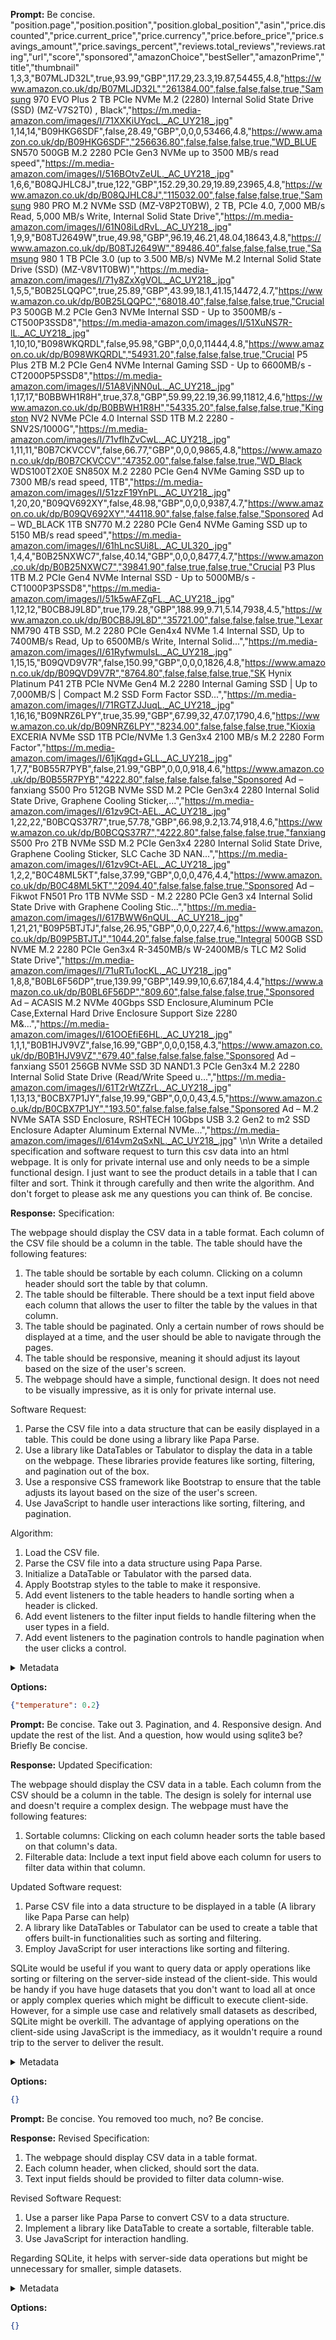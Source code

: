 **Prompt:**
Be concise. "position.page","position.position","position.global_position","asin","price.discounted","price.current_price","price.currency","price.before_price","price.savings_amount","price.savings_percent","reviews.total_reviews","reviews.rating","url","score","sponsored","amazonChoice","bestSeller","amazonPrime","title","thumbnail"
1,3,3,"B07MLJD32L",true,93.99,"GBP",117.29,23.3,19.87,54455,4.8,"https://www.amazon.co.uk/dp/B07MLJD32L","261384.00",false,false,false,true,"Samsung 970 EVO Plus 2 TB PCIe NVMe M.2 (2280) Internal Solid State Drive (SSD) (MZ-V7S2T0) , Black","https://m.media-amazon.com/images/I/71XXKiUYqcL._AC_UY218_.jpg"
1,14,14,"B09HKG6SDF",false,28.49,"GBP",0,0,0,53466,4.8,"https://www.amazon.co.uk/dp/B09HKG6SDF","256636.80",false,false,false,true,"WD_BLUE SN570 500GB M.2 2280 PCIe Gen3 NVMe up to 3500 MB/s read speed","https://m.media-amazon.com/images/I/516BOtvZeUL._AC_UY218_.jpg"
1,6,6,"B08QJHLC8J",true,122,"GBP",152.29,30.29,19.89,23965,4.8,"https://www.amazon.co.uk/dp/B08QJHLC8J","115032.00",false,false,false,true,"Samsung 980 PRO M.2 NVMe SSD (MZ-V8P2T0BW), 2 TB, PCIe 4.0, 7,000 MB/s Read, 5,000 MB/s Write, Internal Solid State Drive","https://m.media-amazon.com/images/I/61N08iLdRvL._AC_UY218_.jpg"
1,9,9,"B08TJ2649W",true,49.98,"GBP",96.19,46.21,48.04,18643,4.8,"https://www.amazon.co.uk/dp/B08TJ2649W","89486.40",false,false,false,true,"Samsung 980 1 TB PCIe 3.0 (up to 3.500 MB/s) NVMe M.2 Internal Solid State Drive (SSD) (MZ-V8V1T0BW)","https://m.media-amazon.com/images/I/71y8ZxXgVOL._AC_UY218_.jpg"
1,5,5,"B0B25LQQPC",true,25.89,"GBP",43.99,18.1,41.15,14472,4.7,"https://www.amazon.co.uk/dp/B0B25LQQPC","68018.40",false,false,false,true,"Crucial P3 500GB M.2 PCIe Gen3 NVMe Internal SSD - Up to 3500MB/s - CT500P3SSD8","https://m.media-amazon.com/images/I/51XuNS7R-lL._AC_UY218_.jpg"
1,10,10,"B098WKQRDL",false,95.98,"GBP",0,0,0,11444,4.8,"https://www.amazon.co.uk/dp/B098WKQRDL","54931.20",false,false,false,true,"Crucial P5 Plus 2TB M.2 PCIe Gen4 NVMe Internal Gaming SSD - Up to 6600MB/s - CT2000P5PSSD8","https://m.media-amazon.com/images/I/51A8VjNN0uL._AC_UY218_.jpg"
1,17,17,"B0BBWH1R8H",true,37.8,"GBP",59.99,22.19,36.99,11812,4.6,"https://www.amazon.co.uk/dp/B0BBWH1R8H","54335.20",false,false,false,true,"Kingston NV2 NVMe PCIe 4.0 Internal SSD 1TB M.2 2280 -SNV2S/1000G","https://m.media-amazon.com/images/I/71vfIhZvCwL._AC_UY218_.jpg"
1,11,11,"B0B7CKVCCV",false,66.77,"GBP",0,0,0,9865,4.8,"https://www.amazon.co.uk/dp/B0B7CKVCCV","47352.00",false,false,false,true,"WD_Black WDS100T2X0E SN850X M.2 2280 PCIe Gen4 NVMe Gaming SSD up to 7300 MB/s read speed, 1TB","https://m.media-amazon.com/images/I/51zzF19YnPL._AC_UY218_.jpg"
1,20,20,"B09QV692XY",false,48.98,"GBP",0,0,0,9387,4.7,"https://www.amazon.co.uk/dp/B09QV692XY","44118.90",false,false,false,false,"Sponsored Ad – WD_BLACK 1TB SN770 M.2 2280 PCIe Gen4 NVMe Gaming SSD up to 5150 MB/s read speed","https://m.media-amazon.com/images/I/61hLncSUi8L._AC_UL320_.jpg"
1,4,4,"B0B25NXWC7",false,40.14,"GBP",0,0,0,8477,4.7,"https://www.amazon.co.uk/dp/B0B25NXWC7","39841.90",false,true,false,true,"Crucial P3 Plus 1TB M.2 PCIe Gen4 NVMe Internal SSD - Up to 5000MB/s - CT1000P3PSSD8","https://m.media-amazon.com/images/I/51k5wAFZgFL._AC_UY218_.jpg"
1,12,12,"B0CB8J9L8D",true,179.28,"GBP",188.99,9.71,5.14,7938,4.5,"https://www.amazon.co.uk/dp/B0CB8J9L8D","35721.00",false,false,false,true,"Lexar NM790 4TB SSD, M.2 2280 PCIe Gen4x4 NVMe 1.4 Internal SSD, Up to 7400MB/s Read, Up to 6500MB/s Write, Internal Solid...","https://m.media-amazon.com/images/I/61RyfwmuIsL._AC_UY218_.jpg"
1,15,15,"B09QVD9V7R",false,150.99,"GBP",0,0,0,1826,4.8,"https://www.amazon.co.uk/dp/B09QVD9V7R","8764.80",false,false,false,true,"SK Hynix Platinum P41 2TB PCIe NVMe Gen4 M.2 2280 Internal Gaming SSD | Up to 7,000MB/S | Compact M.2 SSD Form Factor SSD...","https://m.media-amazon.com/images/I/71RGTZJJuqL._AC_UY218_.jpg"
1,16,16,"B09NRZ6LPY",true,35.99,"GBP",67.99,32,47.07,1790,4.6,"https://www.amazon.co.uk/dp/B09NRZ6LPY","8234.00",false,false,false,true,"Kioxia EXCERIA NVMe SSD 1TB PCIe/NVMe 1.3 Gen3x4 2100 MB/s M.2 2280 Form Factor","https://m.media-amazon.com/images/I/61jKqgd+GLL._AC_UY218_.jpg"
1,7,7,"B0B55R7PYB",false,21.99,"GBP",0,0,0,918,4.6,"https://www.amazon.co.uk/dp/B0B55R7PYB","4222.80",false,false,false,false,"Sponsored Ad – fanxiang S500 Pro 512GB NVMe SSD M.2 PCIe Gen3x4 2280 Internal Solid State Drive, Graphene Cooling Sticker,...","https://m.media-amazon.com/images/I/61zv9Ct-AEL._AC_UY218_.jpg"
1,22,22,"B0BCQS37R7",true,57.78,"GBP",66.98,9.2,13.74,918,4.6,"https://www.amazon.co.uk/dp/B0BCQS37R7","4222.80",false,false,false,true,"fanxiang S500 Pro 2TB NVMe SSD M.2 PCIe Gen3x4 2280 Internal Solid State Drive, Graphene Cooling Sticker, SLC Cache 3D NAN...","https://m.media-amazon.com/images/I/61zv9Ct-AEL._AC_UY218_.jpg"
1,2,2,"B0C48ML5KT",false,37.99,"GBP",0,0,0,476,4.4,"https://www.amazon.co.uk/dp/B0C48ML5KT","2094.40",false,false,false,true,"Sponsored Ad – Fikwot FN501 Pro 1TB NVMe SSD - M.2 2280 PCIe Gen3 x4 Internal Solid State Drive with Graphene Cooling Stic...","https://m.media-amazon.com/images/I/617BWW6nQUL._AC_UY218_.jpg"
1,21,21,"B09P5BTJTJ",false,26.95,"GBP",0,0,0,227,4.6,"https://www.amazon.co.uk/dp/B09P5BTJTJ","1044.20",false,false,false,true,"Integral 500GB SSD NVME M.2 2280 PCIe Gen3x4 R-3450MB/s W-2400MB/s TLC M2 Solid State Drive","https://m.media-amazon.com/images/I/71uRTu1ocKL._AC_UY218_.jpg"
1,8,8,"B0BL6F56DP",true,139.99,"GBP",149.99,10,6.67,184,4.4,"https://www.amazon.co.uk/dp/B0BL6F56DP","809.60",false,false,false,true,"Sponsored Ad – ACASIS M.2 NVMe 40Gbps SSD Enclosure,Aluminum PCIe Case,External Hard Drive Enclosure Support Size 2280 M&...","https://m.media-amazon.com/images/I/61OOEfiE6HL._AC_UY218_.jpg"
1,1,1,"B0B1HJV9VZ",false,16.99,"GBP",0,0,0,158,4.3,"https://www.amazon.co.uk/dp/B0B1HJV9VZ","679.40",false,false,false,false,"Sponsored Ad – fanxiang S501 256GB NVMe SSD 3D NAND1.3 PCIe Gen3x4 M.2 2280 Internal Solid State Drive (Read/Write Speed u...","https://m.media-amazon.com/images/I/61T2rWtZZrL._AC_UY218_.jpg"
1,13,13,"B0CBX7P1JY",false,19.99,"GBP",0,0,0,43,4.5,"https://www.amazon.co.uk/dp/B0CBX7P1JY","193.50",false,false,false,false,"Sponsored Ad – M.2 NVMe SATA SSD Enclosure, RSHTECH 10Gbps USB 3.2 Gen2 to m2 SSD Enclosure Adapter Aluminum External NVMe...","https://m.media-amazon.com/images/I/614vm2qSxNL._AC_UY218_.jpg" \n\n Write a detailed specification and software request to turn this csv data into an html webpage. It is only for private internal use and only needs to be a simple functional design. I just want to see the product details in a table that I can filter and sort. Think it through carefully and then write the algorithm. And don't forget to please ask me any questions you can think of. Be concise.


**Response:**
Specification:

The webpage should display the CSV data in a table format. Each column of the CSV file should be a column in the table. The table should have the following features:

1. The table should be sortable by each column. Clicking on a column header should sort the table by that column.
2. The table should be filterable. There should be a text input field above each column that allows the user to filter the table by the values in that column.
3. The table should be paginated. Only a certain number of rows should be displayed at a time, and the user should be able to navigate through the pages.
4. The table should be responsive, meaning it should adjust its layout based on the size of the user's screen.
5. The webpage should have a simple, functional design. It does not need to be visually impressive, as it is only for private internal use.

Software Request:

1. Parse the CSV file into a data structure that can be easily displayed in a table. This could be done using a library like Papa Parse.
2. Use a library like DataTables or Tabulator to display the data in a table on the webpage. These libraries provide features like sorting, filtering, and pagination out of the box.
3. Use a responsive CSS framework like Bootstrap to ensure that the table adjusts its layout based on the size of the user's screen.
4. Use JavaScript to handle user interactions like sorting, filtering, and pagination.

Algorithm:

1. Load the CSV file.
2. Parse the CSV file into a data structure using Papa Parse.
3. Initialize a DataTable or Tabulator with the parsed data.
4. Apply Bootstrap styles to the table to make it responsive.
5. Add event listeners to the table headers to handle sorting when a header is clicked.
6. Add event listeners to the filter input fields to handle filtering when the user types in a field.
7. Add event listeners to the pagination controls to handle pagination when the user clicks a control.

<details><summary>Metadata</summary>

- Duration: 23885 ms
- Datetime: 2023-09-09T17:56:17.045522
- Model: gpt-4-0613

</details>

**Options:**
```json
{"temperature": 0.2}
```

**Prompt:**
Be concise. Take out 3. Pagination, and 4. Responsive design. And update the rest of the list. And a question, how would using sqlite3 be? Briefly Be concise.


**Response:**
Updated Specification:

The webpage should display the CSV data in a table. Each column from the CSV should be a column in the table. The design is solely for internal use and doesn't require a complex design. The webpage must have the following features:

1. Sortable columns: Clicking on each column header sorts the table based on that column's data.
2. Filterable data: Include a text input field above each column for users to filter data within that column.

Updated Software request:

1. Parse CSV file into a data structure to be displayed in a table (A library like Papa Parse can help)
2. A library like DataTables or Tabulator can be used to create a table that offers built-in functionalities such as sorting and filtering.
3. Employ JavaScript for user interactions like sorting and filtering.

SQLite would be useful if you want to query data or apply operations like sorting or filtering on the server-side instead of the client-side. This would be handy if you have huge datasets that you don't want to load all at once or apply complex queries which might be difficult to execute client-side. However, for a simple use case and relatively small datasets as described, SQLite might be overkill. The advantage of applying operations on the client-side using JavaScript is the immediacy, as it wouldn't require a round trip to the server to deliver the result.

<details><summary>Metadata</summary>

- Duration: 20124 ms
- Datetime: 2023-09-09T17:58:54.767961
- Model: gpt-4-0613

</details>

**Options:**
```json
{}
```

**Prompt:**
Be concise. You removed too much, no? Be concise.


**Response:**
Revised Specification:

1. The webpage should display CSV data in a table format.
2. Each column header, when clicked, should sort the data.
3. Text input fields should be provided to filter data column-wise.

Revised Software Request:

1. Use a parser like Papa Parse to convert CSV to a data structure.
2. Implement a library like DataTable to create a sortable, filterable table.
3. Use JavaScript for interaction handling.

Regarding SQLite, it helps with server-side data operations but might be unnecessary for smaller, simple datasets.

<details><summary>Metadata</summary>

- Duration: 7779 ms
- Datetime: 2023-09-09T17:59:44.804455
- Model: gpt-4-0613

</details>

**Options:**
```json
{}
```

